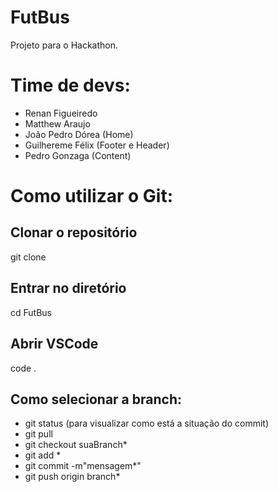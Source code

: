 # FutBus
Projeto para o Hackathon.

# Time de devs:
- Renan Figueiredo 
- Matthew Araujo
- João Pedro Dórea (Home)
- Guilhereme Félix (Footer e Header)
- Pedro Gonzaga (Content)

#  Como utilizar o Git:
## Clonar o repositório
git clone 

## Entrar no diretório
cd FutBus

## Abrir VSCode
code .

## Como selecionar a branch:
 - git status (para visualizar como está a situação do commit)
 - git pull
 - git checkout suaBranch*
 - git add *
 - git commit -m"mensagem*"
 - git push origin branch*
